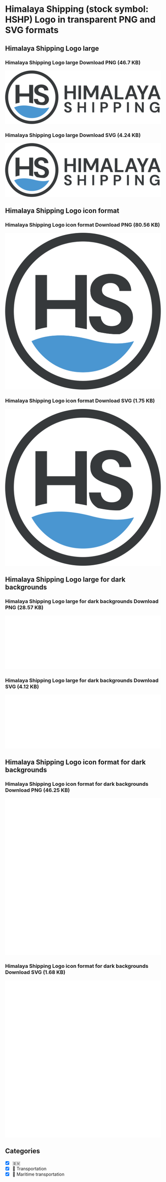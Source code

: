# Himalaya Shipping (stock symbol: HSHP) Logo in transparent PNG and SVG formats

## Himalaya Shipping Logo large

### Himalaya Shipping Logo large Download PNG (46.7 KB)

![Himalaya Shipping Logo large Download PNG (46.7 KB)](/img/orig/HSHP_BIG-5f09ec3f.png)

### Himalaya Shipping Logo large Download SVG (4.24 KB)

![Himalaya Shipping Logo large Download SVG (4.24 KB)](/img/orig/HSHP_BIG-73d3c78a.svg)

## Himalaya Shipping Logo icon format

### Himalaya Shipping Logo icon format Download PNG (80.56 KB)

![Himalaya Shipping Logo icon format Download PNG (80.56 KB)](/img/orig/HSHP-54bb4e61.png)

### Himalaya Shipping Logo icon format Download SVG (1.75 KB)

![Himalaya Shipping Logo icon format Download SVG (1.75 KB)](/img/orig/HSHP-0e384a8c.svg)

## Himalaya Shipping Logo large for dark backgrounds

### Himalaya Shipping Logo large for dark backgrounds Download PNG (28.57 KB)

![Himalaya Shipping Logo large for dark backgrounds Download PNG (28.57 KB)](/img/orig/HSHP_BIG.D-0a7cf7e4.png)

### Himalaya Shipping Logo large for dark backgrounds Download SVG (4.12 KB)

![Himalaya Shipping Logo large for dark backgrounds Download SVG (4.12 KB)](/img/orig/HSHP_BIG.D-0a2a7712.svg)

## Himalaya Shipping Logo icon format for dark backgrounds

### Himalaya Shipping Logo icon format for dark backgrounds Download PNG (46.25 KB)

![Himalaya Shipping Logo icon format for dark backgrounds Download PNG (46.25 KB)](/img/orig/HSHP.D-92c4bcd6.png)

### Himalaya Shipping Logo icon format for dark backgrounds Download SVG (1.68 KB)

![Himalaya Shipping Logo icon format for dark backgrounds Download SVG (1.68 KB)](/img/orig/HSHP.D-aab16d4f.svg)



## Categories
- [x] 🇧🇲
- [x] 🚚 Transportation
- [x] 🚢 Maritime transportation
